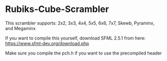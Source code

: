 # Rubiks-Cube-Scrambler

This scrambler supports:
2x2,
3x3,
4x4,
5x5,
6x6,
7x7,
Skewb,
Pyraminx,
and Megaminx

If you want to compile this yourself, download SFML 2.5.1 from here:
https://www.sfml-dev.org/download.php

Make sure you compile the pch.h if you want to use the precompiled header

